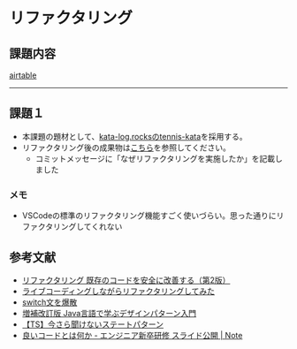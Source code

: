 # リファクタリング

## 課題内容

[airtable](https://airtable.com/appWjizyFJue33ycs/tblTnXBXFOYJ0J7lZ/viwyi8muFtWUlhNKG/rec7Bkd6GixSuHpnv?blocks=hide)

---

## 課題１
- 本課題の題材として、[kata-log.rocksのtennis-kata](https://kata-log.rocks/tennis-kata)を採用する。
- リファクタリング後の成果物は[こちら](https://github.com/kooooichi24/Tennis-Refactoring-Kata/pull/1)を参照してください。
  - コミットメッセージに「なぜリファクタリングを実施したか」を記載しました

### メモ
- VSCodeの標準のリファクタリング機能すごく使いづらい。思った通りにリファクタリングしてくれない

## 参考文献
- [リファクタリング 既存のコードを安全に改善する（第2版）](https://www.amazon.co.jp/dp/B0827R4BDW/ref=dp-kindle-redirect?_encoding=UTF8&btkr=1)
- [ライブコーディングしながらリファクタリングしてみた](https://youtu.be/nQ7lhnH75Cc)
- [switch文を爆散](https://nprogram.hatenablog.com/entry/2019/06/16/152857)
- [増補改訂版 Java言語で学ぶデザインパターン入門](https://www.amazon.co.jp/%E5%A2%97%E8%A3%9C%E6%94%B9%E8%A8%82%E7%89%88Java%E8%A8%80%E8%AA%9E%E3%81%A7%E5%AD%A6%E3%81%B6%E3%83%87%E3%82%B6%E3%82%A4%E3%83%B3%E3%83%91%E3%82%BF%E3%83%BC%E3%83%B3%E5%85%A5%E9%96%80-%E7%B5%90%E5%9F%8E-%E6%B5%A9/dp/4797327030)
- [【TS】今さら聞けないステートパターン](https://zenn.dev/nekoniki/articles/b039e5e553b5e95729b5)
- [良いコードとは何か - エンジニア新卒研修 スライド公開 | Note](https://note.com/cyberz_cto/n/n26f535d6c575)